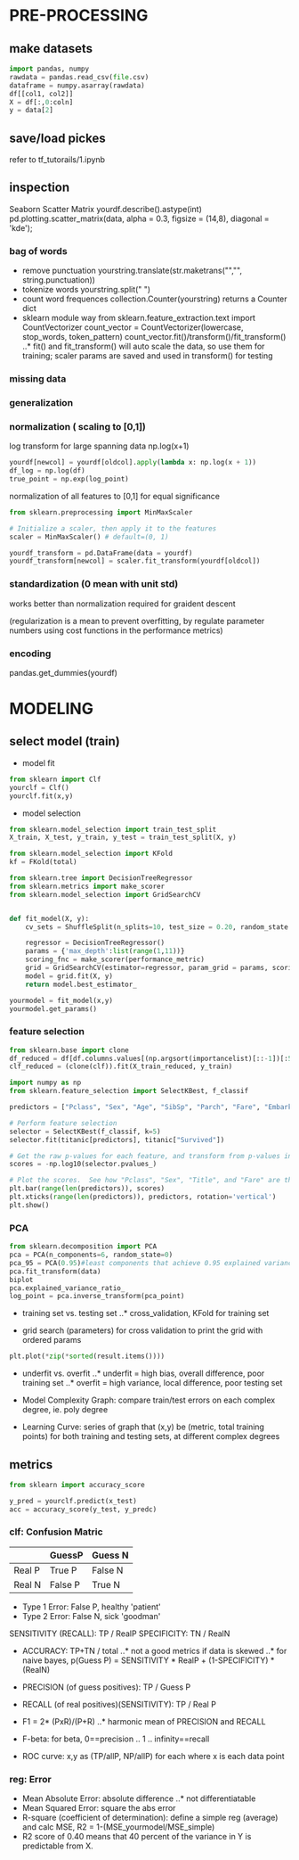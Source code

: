 
# PRE-PROCESSING

## make datasets
```python
import pandas, numpy
rawdata = pandas.read_csv(file.csv)
dataframe = numpy.asarray(rawdata)
df[[col1, col2]]
X = df[:,0:coln]
y = data[2]
```

## save/load pickes
refer to tf_tutorails/1.ipynb

## inspection
Seaborn Scatter Matrix 
yourdf.describe().astype(int)
pd.plotting.scatter_matrix(data, alpha = 0.3, figsize = (14,8), diagonal = 'kde');

### bag of words
* remove punctuation
yourstring.translate(str.maketrans("","", string.punctuation))
* tokenize words
yourstring.split(" ")
* count word frequences
collection.Counter(yourstring)
returns a Counter dict
* sklearn module way
from sklearn.feature_extraction.text import CountVectorizer
count_vector = CountVectorizer(lowercase, stop_words, token_pattern)
count_vector.fit()/transform()/fit_transform()
..* fit() and fit_transform() will auto scale the data, so use them for training; scaler params are saved and used in transform() for testing

### missing data
### generalization
### normalization ( scaling to [0,1])
log transform for large spanning data np.log(x+1)
```py
yourdf[newcol] = yourdf[oldcol].apply(lambda x: np.log(x + 1))
df_log = np.log(df)
true_point = np.exp(log_point)
```
normalization of all features to [0,1] for equal significance
```py
from sklearn.preprocessing import MinMaxScaler

# Initialize a scaler, then apply it to the features
scaler = MinMaxScaler() # default=(0, 1)

yourdf_transform = pd.DataFrame(data = yourdf)
yourdf_transform[newcol] = scaler.fit_transform(yourdf[oldcol])

```
### standardization (0 mean with unit std)
works better than normalization
required for graident descent

(regularization is a mean to prevent overfitting, by regulate parameter numbers using cost functions in the performance metrics)

### encoding
pandas.get_dummies(yourdf)

# MODELING

## select model (train)
* model fit
```python
from sklearn import Clf
yourclf = Clf()
yourclf.fit(x,y)
```
* model selection
```python
from sklearn.model_selection import train_test_split
X_train, X_test, y_train, y_test = train_test_split(X, y)

from sklearn.model_selection import KFold
kf = FKold(total)

```
```python
from sklearn.tree import DecisionTreeRegressor
from sklearn.metrics import make_scorer
from sklearn.model_selection import GridSearchCV


def fit_model(X, y):
    cv_sets = ShuffleSplit(n_splits=10, test_size = 0.20, random_state = 0)

    regressor = DecisionTreeRegressor()
    params = {'max_depth':list(range(1,11))}
    scoring_fnc = make_scorer(performance_metric)
	grid = GridSearchCV(estimator=regressor, param_grid = params, scoring = scoring_fnc, cv=cv_sets)
	model = grid.fit(X, y)
    return model.best_estimator_

yourmodel = fit_model(x,y)
yourmodel.get_params()
```

### feature selection
```py
from sklearn.base import clone
df_reduced = df[df.columns.values[(np.argsort(importancelist)[::-1])[:5]]]
clf_reduced = (clone(clf)).fit(X_train_reduced, y_train)

```

```py
import numpy as np
from sklearn.feature_selection import SelectKBest, f_classif

predictors = ["Pclass", "Sex", "Age", "SibSp", "Parch", "Fare", "Embarked", "FamilySize", "Title", "FamilyId"]

# Perform feature selection
selector = SelectKBest(f_classif, k=5)
selector.fit(titanic[predictors], titanic["Survived"])

# Get the raw p-values for each feature, and transform from p-values into scores
scores = -np.log10(selector.pvalues_)

# Plot the scores.  See how "Pclass", "Sex", "Title", and "Fare" are the best?
plt.bar(range(len(predictors)), scores)
plt.xticks(range(len(predictors)), predictors, rotation='vertical')
plt.show()
```

### PCA
```py
from sklearn.decomposition import PCA
pca = PCA(n_components=6, random_state=0)
pca_95 = PCA(0.95)#least components that achieve 0.95 explained variance ratio
pca.fit_transform(data)
biplot
pca.explained_variance_ratio_
log_point = pca.inverse_transform(pca_point)

```

* training set vs. testing set
..* cross_validation, KFold for training set

* grid search (parameters) for cross validation
to print the grid with ordered params
```py
plt.plot(*zip(*sorted(result.items())))
```

* underfit vs. overfit
..* underfit = high bias, overall difference, poor training set
..* overfit = high variance, local difference, poor testing set

* Model Complexity Graph: compare train/test errors on each complex degree, ie. poly degree

* Learning Curve: series of graph that (x,y) be (metric, total training points) for both training and testing sets, at different complex degrees

## metrics
```python
from sklearn import accuracy_score

y_pred = yourclf.predict(x_test)
acc = accuracy_score(y_test, y_predc)
```

### clf: Confusion Matric
|        | GuessP | Guess N |
| -----  | ------ | ------- |
| Real P | True P | False N |
| Real N | False P|  True N |

* Type 1 Error: False P, healthy 'patient'
* Type 2 Error: False N, sick 'goodman'


SENSITIVITY (RECALL): TP / RealP
SPECIFICITY: TN / RealN
* ACCURACY: TP+TN / total
..* not a good metrics if data is skewed
..* for naive bayes, p(Guess P) = SENSITIVITY * RealP + (1-SPECIFICITY) * (RealN)

* PRECISION (of guess positives): TP / Guess P
* RECALL (of real positives)(SENSITIVITY): TP / Real P
* F1 = 2* (PxR)/(P+R)
..* harmonic mean of PRECISION and RECALL
* F-beta: for beta, 0==precision .. 1 .. infinity==recall
* ROC curve: x,y as (TP/allP, NP/allP) for each where x is each data point


### reg: Error
* Mean Absolute Error: absolute difference
..* not differentiatable
* Mean Squared Error: square the abs error
* R-square (coefficient of determination): define a simple reg (average) and calc MSE, R2 = 1-(MSE_yourmodel/MSE_simple)
* R2 score of 0.40 means that 40 percent of the variance in Y is predictable from X.